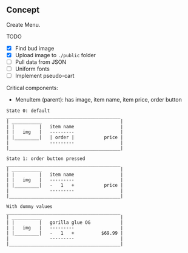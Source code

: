 ## Concept
Create Menu. 

TODO
- [x] Find bud image
- [x] Upload image to `./public` folder
- [ ] Pull data from JSON
- [ ] Uniform fonts 
- [ ] Implement pseudo-cart

Critical components:
- MenuItem (parent): has image, item name, item price, order button

```
State 0: default
__________________________________________ 
| ___________                             |
| |         |   item name                 |
| |   img   |   ---------                 |
| |_________|   | order |           price |
|               ---------                 |
|_________________________________________|

State 1: order button pressed
__________________________________________ 
| ___________                             |
| |         |   item name                 |
| |   img   |   ---------                 |
| |_________|   -   1   +           price |
|               ---------                 |
|_________________________________________|

With dummy values
__________________________________________ 
| ___________                             |
| |         |   gorilla glue OG           |
| |   img   |   ---------                 |
| |_________|   -   1   +          $69.99 |
|               ---------                 |
|_________________________________________|
```